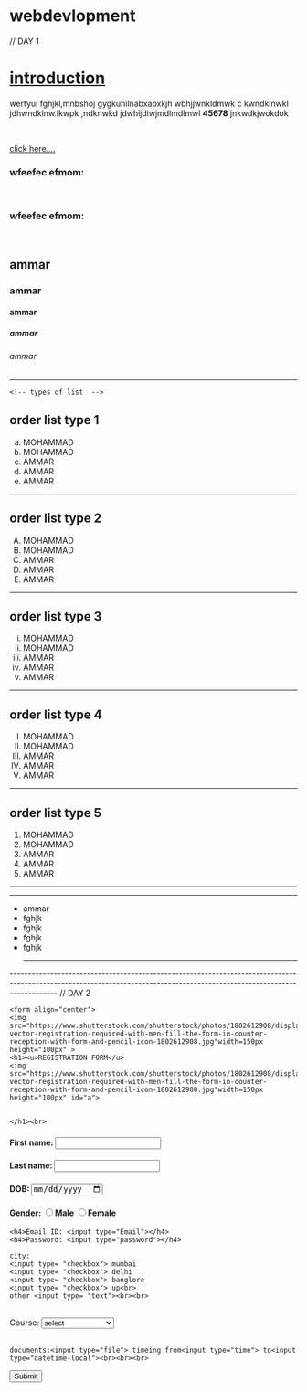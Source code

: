 # webdevlopment
// DAY 1
<!DOCTYPE html>
<html lang="en">
<head>
    <meta charset="UTF-8">
    <meta name="viewport" content="width=device-width, initial-scale=1.0">
    <title>first webpage</title>
</head>
<body>
    <h1><u>introduction</u></h1>
<p>wertyui fghjkl,mnbshoj gygkuhilnabxabxkjh
    wbhjjwnkldmwk c kwndklnwkl  jdhwndklnw.lkwpk ,ndknwkd
    jdwhijdiwjmdlmdlmwl <b>45678</b> jnkwdkjwokdok
</p><br>

<!-- anchor tag -->

<a href="https://learn.academor.com/courses/take/copy-of-web-development-may-2023-batch/lessons/47568462-session-2-3" target="_blank">click here....</a>




<!--(br break the line), (b bolt),(p paragraph),(u underline) -->
<h3>wfeefec efmom:</h3><br>
<h3>wfeefec efmom:</h3><br>
    <h2>ammar</h2>
    <h3>ammar</h3>
    <h4>ammar</h4>
    <h5>ammar</h5>
    <h6>ammar</h6><hr>

    <!-- types of list  -->
<!-- order list -->
<h2>order list type 1</h2>
<ol type="a">
    <li>MOHAMMAD</li>
    <li>MOHAMMAD</li>
    <LI>AMMAR</LI>
    <LI>AMMAR</LI>
    <LI>AMMAR</LI>
</ol><hr>

<h2>order list type 2</h2>
<ol type="A">
    <li>MOHAMMAD</li>
    <li>MOHAMMAD</li>
    <LI>AMMAR</LI>
    <LI>AMMAR</LI>
    <LI>AMMAR</LI>
</ol><hr>


<h2>order list type 3</h2>
<ol type="i">
    <li>MOHAMMAD</li>
    <li>MOHAMMAD</li>
    <LI>AMMAR</LI>
    <LI>AMMAR</LI>
    <LI>AMMAR</LI>
</ol><hr>

<h2>order list type 4</h2>
<ol type="I">
    <li>MOHAMMAD</li>
    <li>MOHAMMAD</li>
    <LI>AMMAR</LI>
    <LI>AMMAR</LI>
    <LI>AMMAR</LI>
</ol><hr>

<h2>order list type 5</h2>
<ol >
    <li>MOHAMMAD</li>
    <li>MOHAMMAD</li>
    <LI>AMMAR</LI>
    <LI>AMMAR</LI>
    <LI>AMMAR</LI>
</ol><hr><hr>

<!-- unorder list -->

<ul type="square">
    <li>ammar</li>
    <li>fghjk</li>
    <li>fghjk</li>
    <li>fghjk</li>
    <li>fghjk</li><hr>

</ul>

</body>
</html>
-------------------------------------------------------------------------------------------------------------------------------------------------------------------------
// DAY 2

<!DOCTYPE html>
<html lang="en">
<head>
    <meta charset="UTF-8">
    <meta name="viewport" content="width=device-width, initial-scale=1.0">
    <title>Document</title>
</head>
<style>
    #a{
        position: absolute;
        top:4px;
 
    }  
    #b{
        position: absolute;
        top:4px;

        
    }

</style>
<body>

    <form align="center">
    <img src="https://www.shutterstock.com/shutterstock/photos/1802612908/display_1500/stock-vector-registration-required-with-men-fill-the-form-in-counter-reception-with-form-and-pencil-icon-1802612908.jpg"width=150px height="100px" >
    <h1><u>REGISTRATION FORM</u>
    <img src="https://www.shutterstock.com/shutterstock/photos/1802612908/display_1500/stock-vector-registration-required-with-men-fill-the-form-in-counter-reception-with-form-and-pencil-icon-1802612908.jpg"width=150px height="100px" id="a">
    
    
    </h1><br>

<div>
    <h4>First name: <input type="text" required></h4>
    <h4>Last name: <input type="text"></h4>
    <h4>DOB: <input type="date"></h4>
    <h4>Gender: <input type="radio" name="a">Male
        <input type="radio" name ="a">Female
    </h4>

    <h4>Email ID: <input type="Email"></h4>
    <h4>Password: <input type="password"></h4>
    
    city:
    <input type= "checkbox"> mumbai
    <input type= "checkbox"> delhi
    <input type= "checkbox"> banglore
    <input type= "checkbox"> up<br>
    other <input type= "text"><br><br>    
<br>
Course: <select>
    <option>select</option>
    <option>web development</option>
    <option>cyber security</option>
    <option>machine learning</option>
    <option>other</option>
</select><br><br>

    documents:<input type="file"> timeing from<input type="time"> to<input type="datetime-local"><br><br><br>
 <input type="submit">  
</div>
</form>

</body>
</html>
